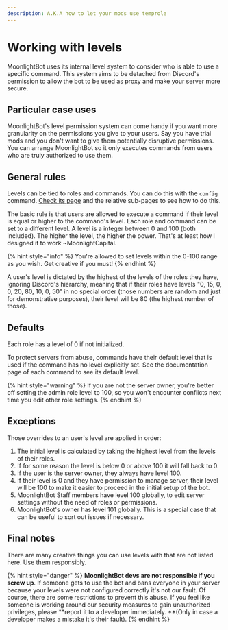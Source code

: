 ```yaml
---
description: A.K.A how to let your mods use temprole
---
```


# Working with levels

MoonlightBot uses its internal level system to consider who is able to use a specific command. This system aims to be detached from Discord's permission to allow the bot to be used as proxy and make your server more secure.

## Particular case uses

MoonlightBot's level permission system can come handy if you want more granularity on the permissions you give to your users. Say you have trial mods and you don't want to give them potentially disruptive permissions. You can arrange MoonlightBot so it only executes commands from users who are truly authorized to use them.

## General rules

Levels can be tied to roles and commands. You can do this with the `config` command. [Check its page](../admin-commands/config/) and the relative sub-pages to see how to do this.

The basic rule is that users are allowed to execute a command if their level is equal or higher to the command's level. Each role and command can be set to a different level. A level is a integer between 0 and 100 (both included). The higher the level, the higher the power. That's at least how I designed it to work \~MoonlightCapital.

{% hint style="info" %}
You're allowed to set levels within the 0-100 range as you wish. Get creative if you must!
{% endhint %}

A user's level is dictated by the highest of the levels of the roles they have, ignoring Discord's hierarchy, meaning that if their roles have levels "0, 15, 0, 0, 20, 80, 10, 0, 50" in no special order (those numbers are random and just for demonstrative purposes), their level will be 80 (the highest number of those).

## Defaults

Each role has a level of 0 if not initialized.

To protect servers from abuse, commands have their default level that is used if the command has no level explicitly set. See the documentation page of each command to see its default level.

{% hint style="warning" %}
If you are not the server owner, you're better off setting the admin role level to 100, so you won't encounter conflicts next time you edit other role settings.
{% endhint %}

## Exceptions

Those overrides to an user's level are applied in order:

1. The initial level is calculated by taking the highest level from the levels of their roles.
2. If for some reason the level is below 0 or above 100 it will fall back to 0.
3. If the user is the server owner, they always have level 100.
4. If their level is 0 and they have permission to manage server, their level will be 100 to make it easier to proceed in the initial setup of the bot.
5. MoonlightBot Staff members have level 100 globally, to edit server settings without the need of roles or permissions.
6. MoonlightBot's owner has level 101 globally. This is a special case that can be useful to sort out issues if necessary.

## Final notes

There are many creative things you can use levels with that are not listed here. Use them responsibly.

{% hint style="danger" %}
**MoonlightBot devs are not responsible if you screw up**. If someone gets to use the bot and bans everyone in your server because your levels were not configured correctly it's not our fault. Of course, there are some restrictions to prevent this abuse. If you feel like someone is working around our security measures to gain unauthorized privileges, please **report it to a developer immediately. **(Only in case a developer makes a mistake it's their fault).
{% endhint %}
